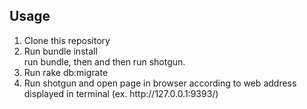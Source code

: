 <h2>Usage</h2>
<ol>
	<li>Clone this repository</li> 
	<li>Run bundle install</li>run bundle, then and then run shotgun.
	<li>Run rake db:migrate</li>
	<li>Run shotgun and open page in browser according to web address displayed in terminal (ex. http://127.0.0.1:9393/)</li>
</ol>